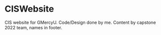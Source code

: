 # CISWebsite
CIS website for GMercyU. Code/Design done by me. Content by capstone 2022 team, names in footer. 
